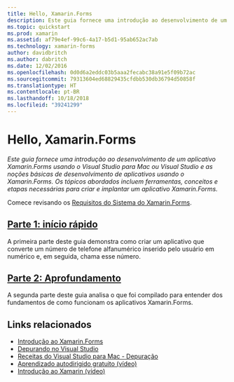 ```yaml
---
title: Hello, Xamarin.Forms
description: Este guia fornece uma introdução ao desenvolvimento de um aplicativo Xamarin.Forms usando o Visual Studio para Mac ou Visual Studio e as noções básicas de desenvolvimento de aplicativos usando o Xamarin.Forms.
ms.topic: quickstart
ms.prod: xamarin
ms.assetid: af79e4ef-99c6-4a17-b5d1-95ab652ac7ab
ms.technology: xamarin-forms
author: davidbritch
ms.author: dabritch
ms.date: 12/02/2016
ms.openlocfilehash: 0d0d6a2eddc03b5aaa2fecabc38a91e5f09b72ac
ms.sourcegitcommit: 79313604ed68829435cfdbb530db36794d50858f
ms.translationtype: HT
ms.contentlocale: pt-BR
ms.lasthandoff: 10/18/2018
ms.locfileid: "39241299"
---
```

# <a name="hello-xamarinforms"></a>Hello, Xamarin.Forms

_Este guia fornece uma introdução ao desenvolvimento de um aplicativo Xamarin.Forms usando o Visual Studio para Mac ou Visual Studio e as noções básicas de desenvolvimento de aplicativos usando o Xamarin.Forms. Os tópicos abordados incluem ferramentas, conceitos e etapas necessárias para criar e implantar um aplicativo Xamarin.Forms._

Comece revisando os [Requisitos do Sistema do Xamarin.Forms](~/cross-platform/get-started/installation/index.md).

## <a name="part-1-quickstartxamarin-formsget-startedhello-xamarin-formsquickstartmd"></a>[Parte 1: início rápido](~/xamarin-forms/get-started/hello-xamarin-forms/quickstart.md)

A primeira parte deste guia demonstra como criar um aplicativo que converte um número de telefone alfanumérico inserido pelo usuário em numérico e, em seguida, chama esse número.

## <a name="part-2-deep-divexamarin-formsget-startedhello-xamarin-formsdeepdivemd"></a>[Parte 2: Aprofundamento](~/xamarin-forms/get-started/hello-xamarin-forms/deepdive.md)

A segunda parte deste guia analisa o que foi compilado para entender dos fundamentos de como funcionam os aplicativos Xamarin.Forms.


## <a name="related-links"></a>Links relacionados

- [Introdução ao Xamarin.Forms](~/xamarin-forms/get-started/introduction-to-xamarin-forms.md)
- [Depurando no Visual Studio](http://msdn.microsoft.com/library/k0k771bt%28v=vs.90%29.aspx)
- [Receitas do Visual Studio para Mac - Depuração](https://github.com/xamarin/recipes/tree/master/Recipes/cross-platform/ide/debugging)
- [Aprendizado autodirigido gratuito (vídeo)](https://university.xamarin.com/self-guided)
- [Introdução ao Xamarin (vídeo)](https://developer.xamarin.com/videos/)
